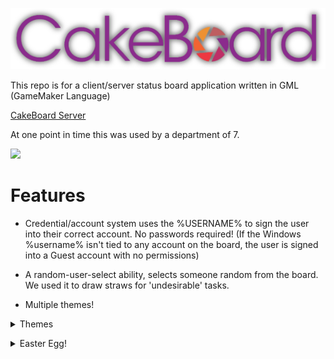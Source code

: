 ![Cakeboard Header](https://github.com/PureNukage/cakeboard_client/blob/beta/c604303d-425c-49ad-92a9-85e0f2dacc79.png)

This repo is for a client/server status board application written in GML (GameMaker Language)

[CakeBoard Server](https://github.com/PureNukage/cakeboard_server)

At one point in time this was used by a department of 7.

<img src="https://github.com/PureNukage/cakeboard_client/blob/beta/baking%20some%20cake%20cropped.gif">

# Features

* Credential/account system uses the %USERNAME% to sign the user into their correct account. No passwords required! (If the Windows %username% isn't tied to any account on the board, the user is signed into a Guest account with no permissions)

* A random-user-select ability, selects someone random from the board. We used it to draw straws for 'undesirable' tasks.  

* Multiple themes!

<details><summary>Themes</summary>

<img src="https://github.com/PureNukage/cakeboard_client/blob/beta/cakeboard_client_2019-01-25_10-10-56.png" width="400"> <img src="https://github.com/PureNukage/cakeboard_client/blob/beta/cakeboard_client_2019-01-25_10-11-10.png" width="400">
<img src="https://github.com/PureNukage/cakeboard_client/blob/beta/cakeboard_client_2019-01-25_10-11-17.png" width="400">
<img src="https://github.com/PureNukage/cakeboard_client/blob/beta/cakeboard_client_2019-01-25_10-11-24.png" width="400">
<img src="https://github.com/PureNukage/cakeboard_client/blob/beta/cakeboard_client_2019-01-25_10-11-33.png" width="400">
<img src="https://github.com/PureNukage/cakeboard_client/blob/beta/cakeboard_client_2019-01-25_10-11-41.png" width="400">
<img src="https://github.com/PureNukage/cakeboard_client/blob/beta/cakeboard_client_2019-01-25_10-11-47.png" width="400">

</details>

<p></p>
<p></p>

<details><summary>Easter Egg!</summary>

<img src="https://github.com/PureNukage/cakeboard_client/blob/beta/burrito.gif" width="600">

Easter Eggs - The most important feature of all

</details>
